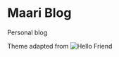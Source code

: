  # Maari Blog

Personal blog


 Theme adapted from
![Hello Friend](https://github.com/panr/hugo-theme-hello-friend/blob/master/images/screenshot.png?raw=true)
